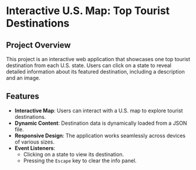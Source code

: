 # Interactive U.S. Map: Top Tourist Destinations

## Project Overview
This project is an interactive web application that showcases one top tourist destination from each U.S. state. Users can click on a state to reveal detailed information about its featured destination, including a description and an image.

## Features
- **Interactive Map**: Users can interact with a U.S. map to explore tourist destinations.
- **Dynamic Content**: Destination data is dynamically loaded from a JSON file.
- **Responsive Design**: The application works seamlessly across devices of various sizes.
- **Event Listeners**: 
  - Clicking on a state to view its destination.
  - Pressing the `Escape` key to clear the info panel.

